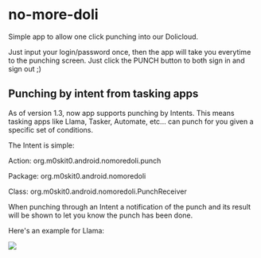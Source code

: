 # no-more-doli

Simple app to allow one click punching into our Dolicloud.

Just input your login/password once, then the app will take you everytime to the punching screen. Just click the PUNCH button to both sign in and sign out ;)

## Punching by intent from tasking apps

As of version 1.3, now app supports punching by Intents. This means tasking apps like Llama, Tasker, Automate, etc... can punch for you given a specific set of conditions.

The Intent is simple:

Action: org.m0skit0.android.nomoredoli.punch

Package: org.m0skit0.android.nomoredoli

Class: org.m0skit0.android.nomoredoli.PunchReceiver

When punching through an Intent a notification of the punch and its result will be shown to let you know the punch has been done.

Here's an example for Llama:

![](https://i.ibb.co/QCxCC4w/Screenshot-2019-05-24-12-00-16-262-com-kebab-Llama.png)
